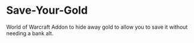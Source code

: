 # Save-Your-Gold
World of Warcraft Addon to hide away gold to allow you to save it without needing a bank alt.
